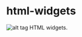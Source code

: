 # html-widgets
![alt tag](http://https://github.com/kasiimh1/html-widgets/blob/master/LS.VX1%20Clock/IMG_0120.jpg)
HTML widgets.
